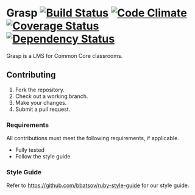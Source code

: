 # Grasp [![Build Status](https://travis-ci.org/graspapp/grasp.png?branch=master)](https://travis-ci.org/graspapp/grasp) [![Code Climate](https://codeclimate.com/github/graspapp/grasp.png)](https://codeclimate.com/github/graspapp/grasp) [![Coverage Status](https://coveralls.io/repos/graspapp/grasp/badge.png?branch=master)](https://coveralls.io/r/graspapp/grasp?branch=master) [![Dependency Status](https://gemnasium.com/graspapp/grasp.png)](https://gemnasium.com/graspapp/grasp)

Grasp is a LMS for Common Core classrooms.

## Contributing

1. Fork the repository.
2. Check out a working branch.
3. Make your changes.
4. Submit a pull request.

### Requirements

All contributions must meet the following requirements, if applicable.

* Fully tested
* Follow the style guide

### Style Guide

Refer to https://github.com/bbatsov/ruby-style-guide for our style guide.
